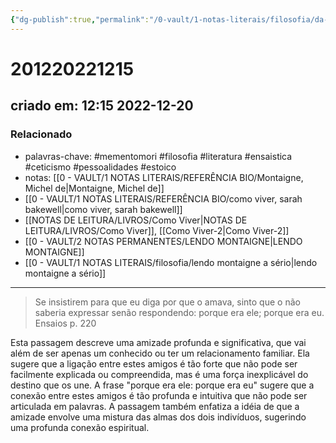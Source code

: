 ```yaml
---
{"dg-publish":true,"permalink":"/0-vault/1-notas-literais/filosofia/da-amizade-28/","tags":["mementomori","filosofia","literatura","ensaistica","ceticismo","pessoalidades","estoico"],"dgHomeLink":true,"dgShowLocalGraph":true,"dgShowFileTree":true,"noteIcon":""}
---
```


# 201220221215
## criado em: 12:15 2022-12-20

### Relacionado
- palavras-chave: #mementomori  #filosofia #literatura #ensaistica #ceticismo #pessoalidades #estoico 
- notas: [[0 - VAULT/1 NOTAS LITERAIS/REFERÊNCIA BIO/Montaigne, Michel de\|Montaigne, Michel de]]
- [[0 - VAULT/1 NOTAS LITERAIS/REFERÊNCIA BIO/como viver, sarah bakewell\|como viver, sarah bakewell]]
- [[NOTAS DE LEITURA/LIVROS/Como Viver\|NOTAS DE LEITURA/LIVROS/Como Viver]], [[Como Viver-2\|Como Viver-2]]
- [[0 - VAULT/2 NOTAS PERMANENTES/LENDO MONTAIGNE\|LENDO MONTAIGNE]]
- [[0 - VAULT/1 NOTAS LITERAIS/filosofia/lendo montaigne a sério\|lendo montaigne a sério]]
---
> Se insistirem para que eu diga por que o amava, sinto que o não saberia expressar senão respondendo: porque era ele; porque era eu.
Ensaios p. 220

Esta passagem descreve uma amizade profunda e significativa, que vai além de ser apenas um conhecido ou ter um relacionamento familiar. Ela sugere que a ligação entre estes amigos é tão forte que não pode ser facilmente explicada ou compreendida, mas é uma força inexplicável do destino que os une. A frase "porque era ele: porque era eu" sugere que a conexão entre estes amigos é tão profunda e intuitiva que não pode ser articulada em palavras. A passagem também enfatiza a idéia de que a amizade envolve uma mistura das almas dos dois indivíduos, sugerindo uma profunda conexão espiritual.

